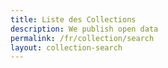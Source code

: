```yaml
---
title: Liste des Collections
description: We publish open data
permalink: /fr/collection/search
layout: collection-search
---
```

